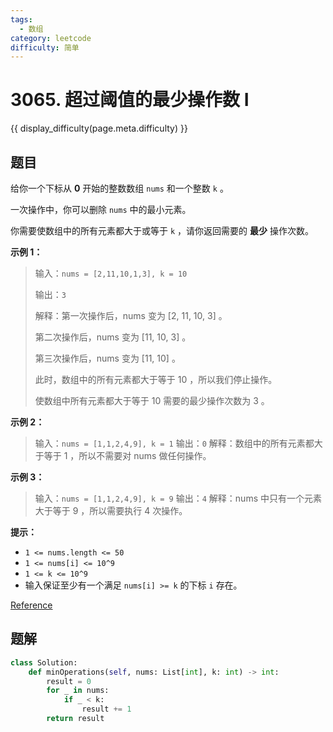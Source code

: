 ```yaml
---
tags:
  - 数组
category: leetcode
difficulty: 简单
---
```


# 3065. 超过阈值的最少操作数 I

{{ display_difficulty(page.meta.difficulty) }}

## 题目

给你一个下标从 **0** 开始的整数数组 `nums` 和一个整数 `k` 。

一次操作中，你可以删除 `nums` 中的最小元素。

你需要使数组中的所有元素都大于或等于 `k` ，请你返回需要的 **最少** 操作次数。

**示例 1：**

> 输入：`nums = [2,11,10,1,3], k = 10`
>
> 输出：`3`
>
> 解释：第一次操作后，nums 变为 [2, 11, 10, 3] 。
>
> 第二次操作后，nums 变为 [11, 10, 3] 。
>
> 第三次操作后，nums 变为 [11, 10] 。
>
> 此时，数组中的所有元素都大于等于 10 ，所以我们停止操作。
>
> 使数组中所有元素都大于等于 10 需要的最少操作次数为 3 。

**示例 2：**

> 输入：`nums = [1,1,2,4,9], k = 1`
> 输出：`0`
> 解释：数组中的所有元素都大于等于 1 ，所以不需要对 nums 做任何操作。

**示例 3：**

> 输入：`nums = [1,1,2,4,9], k = 9`
> 输出：`4`
> 解释：nums 中只有一个元素大于等于 9 ，所以需要执行 4 次操作。

**提示：**

* `1 <= nums.length <= 50`
* `1 <= nums[i] <= 10^9`
* `1 <= k <= 10^9`
* 输入保证至少有一个满足 `nums[i] >= k` 的下标 `i` 存在。

[Reference](https://leetcode.cn/problems/minimum-operations-to-exceed-threshold-value-i)

## 题解

```python
class Solution:
    def minOperations(self, nums: List[int], k: int) -> int:
        result = 0
        for _ in nums:
            if _ < k:
                result += 1
        return result
```
